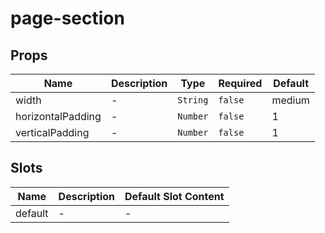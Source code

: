 # page-section

## Props

<!-- @vuese:page-section:props:start -->
|Name|Description|Type|Required|Default|
|---|---|---|---|---|
|width|-|`String`|`false`|medium|
|horizontalPadding|-|`Number`|`false`|1|
|verticalPadding|-|`Number`|`false`|1|

<!-- @vuese:page-section:props:end -->


## Slots

<!-- @vuese:page-section:slots:start -->
|Name|Description|Default Slot Content|
|---|---|---|
|default|-|-|

<!-- @vuese:page-section:slots:end -->


